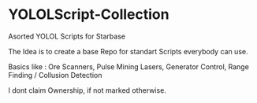 # YOLOLScript-Collection
Asorted YOLOL Scripts for Starbase

The Idea is to create a base Repo for standart Scripts everybody can use. 

Basics like : Ore Scanners, Pulse Mining Lasers, Generator Control, Range Finding / Collusion Detection

I dont claim Ownership, if not marked otherwise. 

